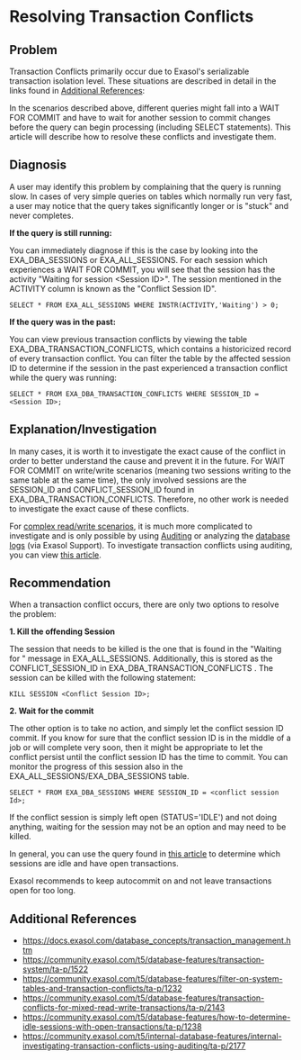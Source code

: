 # Resolving Transaction Conflicts 
## Problem

Transaction Conflicts primarily occur due to Exasol's serializable transaction isolation level. These situations are described in detail in the links found in [Additional References](#h_860657361604480806672):

In the scenarios described above, different queries might fall into a WAIT FOR COMMIT and have to wait for another session to commit changes before the query can begin processing (including SELECT statements). This article will describe how to resolve these conflicts and investigate them. 

## Diagnosis

A user may identify this problem by complaining that the query is running slow. In cases of very simple queries on tables which normally run very fast, a user may notice that the query takes significantly longer or is "stuck" and never completes. 

**If the query is still running:**

You can immediately diagnose if this is the case by looking into the EXA_DBA_SESSIONS or EXA_ALL_SESSIONS. For each session which experiences a WAIT FOR COMMIT, you will see that the session has the activity "Waiting for session &lt;Session ID&gt;". The session mentioned in the ACTIVITY column is known as the "Conflict Session ID".


```markup
SELECT * FROM EXA_ALL_SESSIONS WHERE INSTR(ACTIVITY,'Waiting') > 0;
```
**If the query was in the past:**

You can view previous transaction conflicts by viewing the table EXA_DBA_TRANSACTION_CONFLICTS, which contains a historicized record of every transaction conflict. You can filter the table by the affected session ID to determine if the session in the past experienced a transaction conflict while the query was running:


```markup
SELECT * FROM EXA_DBA_TRANSACTION_CONFLICTS WHERE SESSION_ID = <Session ID>;
```
## Explanation/Investigation

In many cases, it is worth it to investigate the exact cause of the conflict in order to better understand the cause and prevent it in the future. For WAIT FOR COMMIT on write/write scenarios (meaning two sessions writing to the same table at the same time), the only involved sessions are the SESSION_ID and CONFLICT_SESSION_ID found in EXA_DBA_TRANSACTION_CONFLICTS. Therefore, no other work is needed to investigate the exact cause of these conflicts.

For [complex read/write scenarios](https://community.exasol.com/t5/database-features/transaction-conflicts-for-mixed-read-write-transactions/ta-p/2143), it is much more complicated to investigate and is only possible by using [Auditing](https://docs.exasol.com/database_concepts/auditing.htm) or analyzing the [database logs](https://docs.exasol.com/administration/on-premise/support/logs_files_for_sql_server_processes.htm) (via Exasol Support). To investigate transaction conflicts using auditing, you can view [this article](https://community.exasol.com/t5/internal-database-features/internal-investigating-transaction-conflicts-using-auditing/ta-p/2177).

## Recommendation

When a transaction conflict occurs, there are only two options to resolve the problem:

**1. Kill the offending Session**

The session that needs to be killed is the one that is found in the "Waiting for " message in EXA_ALL_SESSIONS. Additionally, this is stored as the CONFLICT_SESSION_ID in EXA_DBA_TRANSACTION_CONFLICTS . The session can be killed with the following statement:


```markup
KILL SESSION <Conflict Session ID>;
```
**2. Wait for the commit**

The other option is to take no action, and simply let the conflict session ID commit. If you know for sure that the conflict session ID is in the middle of a job or will complete very soon, then it might be appropriate to let the conflict persist until the conflict session ID has the time to commit. You can monitor the progress of this session also in the EXA_ALL_SESSIONS/EXA_DBA_SESSIONS table.


```markup
SELECT * FROM EXA_DBA_SESSIONS WHERE SESSION_ID = <conflict session Id>;
```
If the conflict session is simply left open (STATUS='IDLE') and not doing anything, waiting for the session may not be an option and may need to be killed. 

In general, you can use the query found in [this article](https://community.exasol.com/t5/database-features/how-to-determine-idle-sessions-with-open-transactions/ta-p/1238) to determine which sessions are idle and have open transactions. 

Exasol recommends to keep autocommit on and not leave transactions open for too long. 

## Additional References

* <https://docs.exasol.com/database_concepts/transaction_management.htm>
* <https://community.exasol.com/t5/database-features/transaction-system/ta-p/1522>
* <https://community.exasol.com/t5/database-features/filter-on-system-tables-and-transaction-conflicts/ta-p/1232>
* <https://community.exasol.com/t5/database-features/transaction-conflicts-for-mixed-read-write-transactions/ta-p/2143>
* <https://community.exasol.com/t5/database-features/how-to-determine-idle-sessions-with-open-transactions/ta-p/1238>
* <https://community.exasol.com/t5/internal-database-features/internal-investigating-transaction-conflicts-using-auditing/ta-p/2177>
